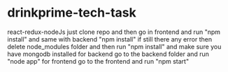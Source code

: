 # drinkprime-tech-task
react-redux-nodeJs
just clone repo and then go in frontend and run "npm install" and same with backend "npm install" if still there any error then delete node_modules folder and then run "npm install" and make sure you have mongodb installed
for backend go to the backend folder and run "node app"
for frontend go to the frontend and run "npm start"